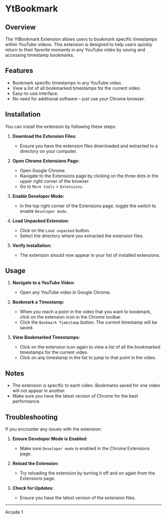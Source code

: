 # YtBookmark

## Overview

The YtBookmark Extension allows users to bookmark specific timestamps within YouTube videos. This extension is designed to help users quickly return to their favorite moments in any YouTube video by saving and accessing timestamp bookmarks.

## Features

- Bookmark specific timestamps in any YouTube video.
- View a list of all bookmarked timestamps for the current video.
- Easy-to-use interface.
- No need for additional software – just use your Chrome browser.

## Installation

You can install the extension by following these steps:

1. **Download the Extension Files:**
   - Ensure you have the extension files downloaded and extracted to a directory on your computer.

2. **Open Chrome Extensions Page:**
   - Open Google Chrome.
   - Navigate to the Extensions page by clicking on the three dots in the upper right corner of the browser.
   - Go to `More tools` > `Extensions`.

3. **Enable Developer Mode:**
   - In the top right corner of the Extensions page, toggle the switch to enable `Developer mode`.

4. **Load Unpacked Extension:**
   - Click on the `Load unpacked` button.
   - Select the directory where you extracted the extension files.

5. **Verify Installation:**
   - The extension should now appear in your list of installed extensions.

## Usage

1. **Navigate to a YouTube Video:**
   - Open any YouTube video in Google Chrome.

2. **Bookmark a Timestamp:**
   - When you reach a point in the video that you want to bookmark, click on the extension icon in the Chrome toolbar.
   - Click the `Bookmark Timestamp` button. The current timestamp will be saved.

3. **View Bookmarked Timestamps:**
   - Click on the extension icon again to view a list of all the bookmarked timestamps for the current video.
   - Click on any timestamp in the list to jump to that point in the video.

## Notes

- The extension is specific to each video. Bookmarks saved for one video will not appear in another.
- Make sure you have the latest version of Chrome for the best performance.

## Troubleshooting

If you encounter any issues with the extension:

1. **Ensure Developer Mode is Enabled:**
   - Make sure `Developer mode` is enabled in the Chrome Extensions page.

2. **Reload the Extension:**
   - Try reloading the extension by turning it off and on again from the Extensions page.

3. **Check for Updates:**
   - Ensure you have the latest version of the extension files.

---

Arcade 1
